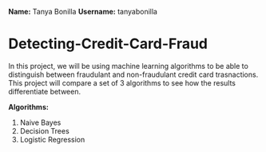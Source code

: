  **Name:** Tanya Bonilla
 **Username:** tanyabonilla

# Detecting-Credit-Card-Fraud

In this project, we will be using machine learning algorithms to be able to distinguish between fraudulant and non-fraudulant credit card trasnactions. This project will compare a set of 3 algorithms to see how the results differentiate between.

**Algorithms:**
1. Naive Bayes
2. Decision Trees
3. Logistic Regression
